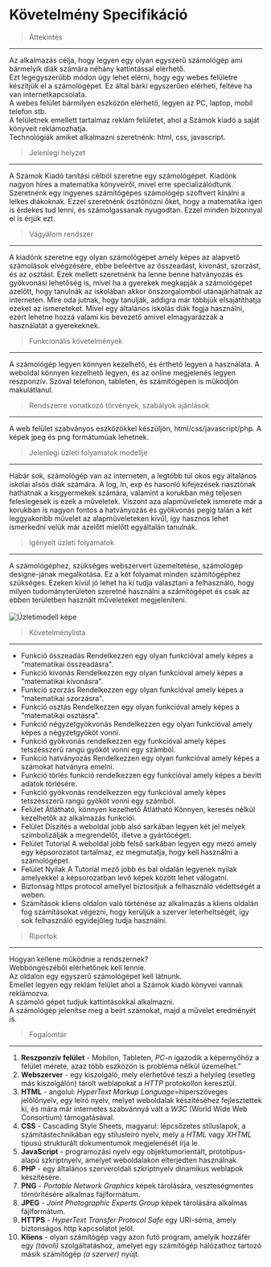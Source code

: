 # Követelmény Specifikáció

>Áttekintés
---
Az alkalmazás célja, hogy legyen egy olyan egyszerű számológép ami bármelyik diák számára néhány kattintással elérhető.  
Ezt legegyszerűbb módon úgy lehet elérni, hogy egy webes felületre készítjük el a számológépet.  Ez által bárki egyszerűen elérheti, feltéve ha van internetkapcsolata.  
A webes felület bármilyen eszközön elérhető, legyen az PC, laptop, mobil telefon stb.  
A felületnek emellett tartalmaz reklám felületet, ahol a Számok kiadó a saját könyveit reklámozhatja.  
Technológiák amiket alkalmazni szeretnénk: html, css, javascript.  

>Jelenlegi helyzet
---
A Számok Kiadó tanítási célból szeretne egy számológépet. 
Kiadónk nagyon híres a matematika könyveiről, mivel erre specializálódtunk.  
Szeretnénk egy ingyenes számítógépes számológép szoftvert kínálni a lelkes diákoknak.
Ezzel szeretnénk ösztönözni őket, hogy a matematika igen is érdekes tud lenni, és számolgassanak nyugodtan.
Ezzel minden bizonnyal el is érjük ezt.

>Vágyálom rendszer
---
A kiadónk szeretne egy olyan számológépet amely képes az alapvető számolások elvégzésére, ebbe beleértve az összeadást, kivonást, szorzást, és az osztást. 
Ezek mellett szeretnénk ha lenne benne hatványozás és gyökvonási lehetőség is, mivel ha a gyerekek megkapják a számológépet azelőtt, hogy tanulnák az iskolában akkor önszorgalomból utánajárhatnak az interneten. 
Mire oda jutnak, hogy tanulják, addigra már többjük elsajátíthatja ezeket az ismereteket. 
Mivel egy általános iskolás diák fogja használni, ezért lehetne hozzá valami kis bevezető amivel elmagyarázzák a használatát a gyerekeknek.

>Funkcionális követelmények
---
A számológép legyen könnyen kezelhető, és érthető legyen a használata. 
A weboldal könnyen kezelhető legyen, és az online megjelenés legyen reszponzív. 
Szóval telefonon, tableten, és számítógépen is működjön makulátlanul.

>Rendszerre vonatkozó törvények, szabályok ajánlások
---
A web felület szabványos eszközökkel készüljön, html/css/javascript/php.
A képek jpeg és png formátumúak lehetnek.

>Jelenlegi üzleti folyamatok modellje
---
Habár sok, számológép van az interneten, a legtöbb túl okos egy általános iskolai alsós diák számára. 
A log, ln, exp és hasonló kifejezések riasztónak hathatnak a kisgyermekek számára, valamint a korukban még teljesen feleslegesek is ezek a műveletek. 
Viszont aza alapműveletek ismerete már a korukban is nagyon fontos a hatványozás és gyökvonás pegig talán a két leggyakoribb művelet az alapműveleteken kívűl, így hasznos lehet ismerkedni velük már azelőtt mielőtt egyáltalán tanulnák.

>Igényelt üzleti folyamatok
---
A számológéphez, szükséges webszervert üzemeltetése, számológép designe-jának megalkotása. 
Ez a két folyamat minden számítógéphez szükséges. 
Ezeken kívül jó lehet ha ki tudja választani a felhasználó, hogy milyen tudományterületen szeretné használni a számítógépet és csak az ebben területben használt műveleteket megjeleníteni.  
<br>
![Üzletimodell képe](/Üzletimodell.png.png)

>Követelménylista
---
- Funkció összeadás Rendelkezzen egy olyan funkcióval amely képes a "matematikai összeadásra".
- Funkció kivonás Rendelkezzen egy olyan funkcióval amely képes a "matematikai kivonásra".
- Funkció szorzás Rendelkezzen egy olyan funkcióval amely képes a "matematikai szorzásra".
- Funkció osztás Rendelkezzen egy olyan funkcióval amely képes a "matematikai osztásra".
- Funkció négyzetgyökvonás Rendelkezzen egy olyan funkcióval amely képes a négyzetgyököt vonni.
- Funkció gyökvonás rendelkezzen egy funkcióval amely képes tetszésszerű rangú gyököt vonni egy számból.
- Funkció hatványozás Rendelkezzen egy olyan funkcióval amely képes a számokat hatványra emelni.
- Funkció törlés funkció rendelkezzen egy funkcióval amely képes a bevitt adatok törlésére.
- Funkció gyökvonás rendelkezzen egy funkcióval amely képes tetszésszerű rangú gyököt vonni egy számból.
- Felület Átlátható, könnyen kezelhető Átlátható Könnyen, keresés nélkül kezelhetők az alkalmazás funkciói.
- Felület Díszítés a weboldal jobb alsó sarkában legyen két jel melyek szimbolizálják a megrendelőt, illetve a gyártócéget.
- Felület Tutorial A weboldal jobb felső sarkában legyen egy mezó amely egy képsorozatot tartalmaz, ez megmutatja, hogy kell használni a számológépet.
- Felület Nyilak A Tutorial mező jobb és bal oldalán legyenek nyilak amelyekkel a képsorozatban levő képek között lehet válogatni.
- Biztonság https protocol amellyel biztosítjuk a felhasználó védettségét a weben.
- Számítások kliens oldalon való történése az alkalmazás a kliens oldalán fog számításokat végezni, hogy kerüljük a szerver leterheltségét, így sok felhasználó egyidejűleg tudja használni.

>Riportok
---
Hogyan kellene működnie a rendszernek?  
Webböngészéből elérhetőnek kell lennie.  
Az oldalon egy egyszerű számológépet kell látnunk.  
Emellet legyen egy reklám felület ahol a Számok kiadó könyvei vannak reklámozva.  
A számoló gépet tudjuk kattintásokkal alkalmazni.  
A számológép jelenítse meg a beírt számokat, majd a művelet eredményét is.


>Fogalomtár
---
1. **Reszponzív felület** - Mobilon, Tableten, *PC*-n igazodik a képernyőhöz a felület mérete, azaz több eszközön is probléma nélkül üzemelhet.”
2. **Webszerver** - egy kiszolgáló, mely elérhetővé teszi a helyileg (esetleg más kiszolgálón) tárolt weblapokat a *HTTP* protokollon keresztül.
3. **HTML** - angolul: *HyperText Markup Language*=hiperszöveges jelölőnyelv, egy leíró nyelv, melyet weboldalak készítéséhez fejlesztettek ki, és mára már internetes szabvánnyá vált a *W3C* (World Wide Web Consortium) támogatásával.
4. **CSS** - Cascading Style Sheets, magyarul: lépcsőzetes stíluslapok, a számítástechnikában egy stílusleíró nyelv, mely a *HTML* vagy *XHTML* típusú strukturált dokumentumok megjelenését írja le.
5. **JavaScript** - programozási nyelv egy objektumorientált, prototípus-alapú szkriptnyelv, amelyet weboldalakon elterjedten használnak.
1. **PHP** - egy általános szerveroldali szkriptnyelv dinamikus weblapok készítésére.
2. **PNG** - *Portable Network Graphics* képek tárolására, veszteségmentes tömörítésére alkalmas fájlformátum.
3. **JPEG** - *Joint Photographic Experts Group* képek tárolására alkalmas fájlformátum.
4. **HTTPS** - *HyperText Transfer Protocol Safe* egy URI-séma, amely biztonságos http kapcsolatot jelöl.
5. **Kliens** - olyan számítógép vagy azon futó program, amelyik hozzáfér egy *(távoli)* szolgáltatáshoz, amelyet egy számítógép hálózathoz tartozó másik számítógép *(a szerver)* nyújt.